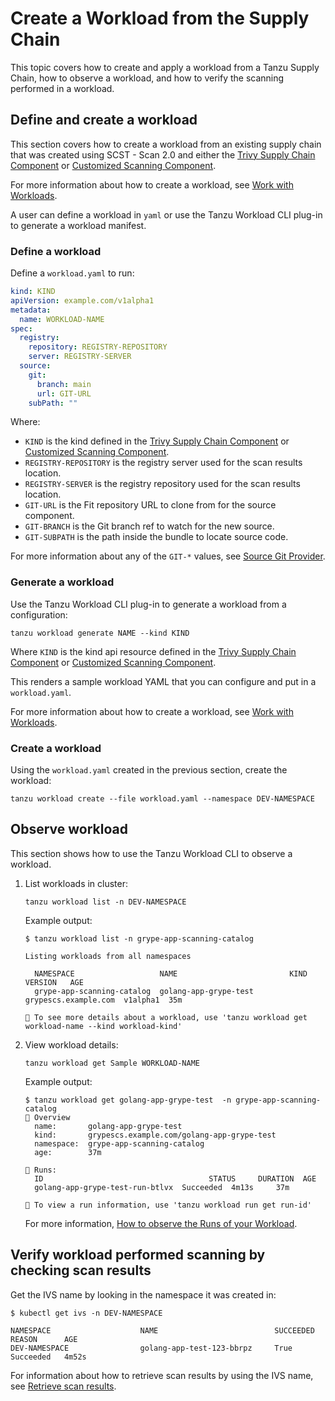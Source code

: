 # Create a Workload from the Supply Chain

This topic covers how to create and apply a workload from a Tanzu Supply Chain, how to observe a
workload, and how to verify the scanning performed in a workload.

## <a id="define-and-create-workload"></a> Define and create a workload

This section covers how to create a workload from an existing supply chain that was created using
SCST - Scan 2.0 and either the [Trivy Supply Chain Component](create-supply-chain-with-app-scanning.hbs.md#scan-2.0-and-trivy) or [Customized Scanning Component](create-supply-chain-with-app-scanning.hbs.md#scan-2.0-and-custom-scanning).

For more information about how to create a workload, see [Work with Workloads](../../supply-chain/development/how-to/discover-workloads.hbs.md).

A user can define a workload in `yaml` or use the Tanzu Workload CLI plug-in to generate a workload manifest.

### <a id="define-workload"></a> Define a workload

Define a `workload.yaml` to run:

```yaml
kind: KIND
apiVersion: example.com/v1alpha1
metadata:
  name: WORKLOAD-NAME
spec:
  registry:
    repository: REGISTRY-REPOSITORY
    server: REGISTRY-SERVER
  source:
    git:
      branch: main
      url: GIT-URL
    subPath: ""
```

Where:

* `KIND` is the kind defined in the [Trivy Supply Chain Component](create-supply-chain-with-app-scanning.hbs.md#scan-2.0-and-trivy) or [Customized Scanning Component](create-supply-chain-with-app-scanning.hbs.md#scan-2.0-and-custom-scanning).
* `REGISTRY-REPOSITORY` is the registry server used for the scan results location.
* `REGISTRY-SERVER` is the registry repository used for the scan results location.
* `GIT-URL` is the Fit repository URL to clone from for the source component.
* `GIT-BRANCH` is the Git branch ref to watch for the new source.
* `GIT-SUBPATH` is the path inside the bundle to locate source code.

For more information about any of the `GIT-*` values, see [Source Git Provider](../../supply-chain/reference/catalog/about.hbs.md#source-git-provider).

### <a id="generate-workload"></a> Generate a workload

Use the Tanzu Workload CLI plug-in to generate a workload from a configuration:

```console
tanzu workload generate NAME --kind KIND
```

Where `KIND` is the kind api resource defined in the [Trivy Supply Chain Component](create-supply-chain-with-app-scanning.hbs.md#scan-2.0-and-trivy) or [Customized Scanning Component](create-supply-chain-with-app-scanning.hbs.md#scan-2.0-and-custom-scanning).

This renders a sample workload YAML that you can configure and put in a `workload.yaml`.

For more information about how to create a workload, see [Work with Workloads](../../supply-chain/development/how-to/discover-workloads.hbs.md).

### <a id="create-workload"></a> Create a workload

Using the `workload.yaml` created in the previous section, create the workload:

```console
tanzu workload create --file workload.yaml --namespace DEV-NAMESPACE
```

## <a id="observe-workload"></a> Observe workload

This section shows how to use the Tanzu Workload CLI to observe a workload.

1. List workloads in cluster:

    ```console
    tanzu workload list -n DEV-NAMESPACE
    ```

    Example output:

    ```console
    $ tanzu workload list -n grype-app-scanning-catalog

    Listing workloads from all namespaces

      NAMESPACE                   NAME                         KIND                  VERSION   AGE
      grype-app-scanning-catalog  golang-app-grype-test  grypescs.example.com  v1alpha1  35m

    🔎 To see more details about a workload, use 'tanzu workload get workload-name --kind workload-kind'
    ```

2. View workload details:

    ```console
    tanzu workload get Sample WORKLOAD-NAME
    ```

    Example output:

    ```console
    $ tanzu workload get golang-app-grype-test  -n grype-app-scanning-catalog
    📡 Overview
      name:       golang-app-grype-test
      kind:       grypescs.example.com/golang-app-grype-test
      namespace:  grype-app-scanning-catalog
      age:        37m

    🏃 Runs:
      ID                                     STATUS     DURATION  AGE
      golang-app-grype-test-run-btlvx  Succeeded  4m13s     37m

    🔎 To view a run information, use 'tanzu workload run get run-id'
    ```

    For more information, [How to observe the Runs of your Workload](../../supply-chain/development/how-to/discover-workloads.hbs.md).

## <a id="verify-workload-scanning"></a>Verify workload performed scanning by checking scan results

Get the IVS name by looking in the namespace it was created in:

```console
$ kubectl get ivs -n DEV-NAMESPACE

NAMESPACE                    NAME                          SUCCEEDED   REASON      AGE
DEV-NAMESPACE                golang-app-test-123-bbrpz     True        Succeeded   4m52s
```

For information about how to retrieve scan results by using the IVS name, see [Retrieve scan results](../verify-app-scanning.hbs.md#retrieve-scan-results).
